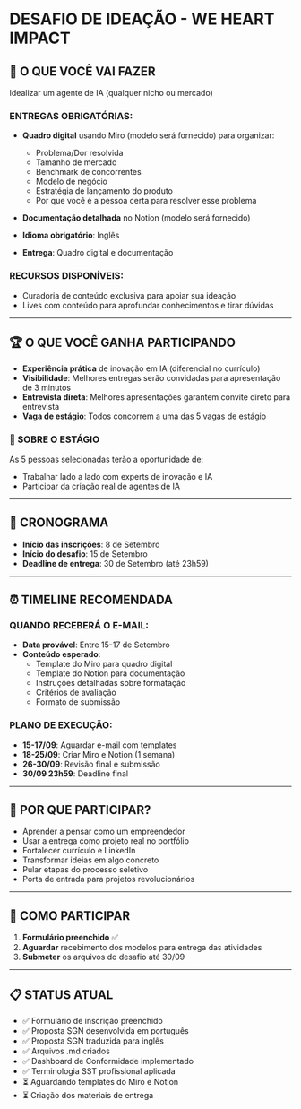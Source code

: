 # **DESAFIO DE IDEAÇÃO - WE HEART IMPACT**

## **📝 O QUE VOCÊ VAI FAZER**
Idealizar um agente de IA (qualquer nicho ou mercado)

### **ENTREGAS OBRIGATÓRIAS:**
- **Quadro digital** usando Miro (modelo será fornecido) para organizar:
  - Problema/Dor resolvida
  - Tamanho de mercado
  - Benchmark de concorrentes
  - Modelo de negócio
  - Estratégia de lançamento do produto
  - Por que você é a pessoa certa para resolver esse problema

- **Documentação detalhada** no Notion (modelo será fornecido)
- **Idioma obrigatório**: Inglês
- **Entrega**: Quadro digital e documentação

### **RECURSOS DISPONÍVEIS:**
- Curadoria de conteúdo exclusiva para apoiar sua ideação
- Lives com conteúdo para aprofundar conhecimentos e tirar dúvidas

---

## **🏆 O QUE VOCÊ GANHA PARTICIPANDO**
- **Experiência prática** de inovação em IA (diferencial no currículo)
- **Visibilidade**: Melhores entregas serão convidadas para apresentação de 3 minutos
- **Entrevista direta**: Melhores apresentações garantem convite direto para entrevista
- **Vaga de estágio**: Todos concorrem a uma das 5 vagas de estágio

### **🎯 SOBRE O ESTÁGIO**
As 5 pessoas selecionadas terão a oportunidade de:
- Trabalhar lado a lado com experts de inovação e IA
- Participar da criação real de agentes de IA

---

## **📅 CRONOGRAMA**
- **Início das inscrições**: 8 de Setembro
- **Início do desafio**: 15 de Setembro
- **Deadline de entrega**: 30 de Setembro (até 23h59)

---

## **⏰ TIMELINE RECOMENDADA**

### **QUANDO RECEBERÁ O E-MAIL:**
- **Data provável**: Entre 15-17 de Setembro
- **Conteúdo esperado**:
  - Template do Miro para quadro digital
  - Template do Notion para documentação
  - Instruções detalhadas sobre formatação
  - Critérios de avaliação
  - Formato de submissão

### **PLANO DE EXECUÇÃO:**
- **15-17/09**: Aguardar e-mail com templates
- **18-25/09**: Criar Miro e Notion (1 semana)
- **26-30/09**: Revisão final e submissão
- **30/09 23h59**: Deadline final

---

## **🤔 POR QUE PARTICIPAR?**
- Aprender a pensar como um empreendedor
- Usar a entrega como projeto real no portfólio
- Fortalecer currículo e LinkedIn
- Transformar ideias em algo concreto
- Pular etapas do processo seletivo
- Porta de entrada para projetos revolucionários

---

## **📲 COMO PARTICIPAR**
1. **Formulário preenchido** ✅
2. **Aguardar** recebimento dos modelos para entrega das atividades
3. **Submeter** os arquivos do desafio até 30/09

---

## **📋 STATUS ATUAL**
- ✅ Formulário de inscrição preenchido
- ✅ Proposta SGN desenvolvida em português
- ✅ Proposta SGN traduzida para inglês
- ✅ Arquivos .md criados
- ✅ Dashboard de Conformidade implementado
- ✅ Terminologia SST profissional aplicada
- ⏳ Aguardando templates do Miro e Notion
- ⏳ Criação dos materiais de entrega
